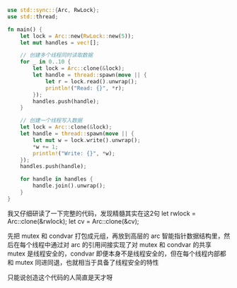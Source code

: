 ```rust
use std::sync::{Arc, RwLock};
use std::thread;

fn main() {
    let lock = Arc::new(RwLock::new(5));
    let mut handles = vec![];

    // 创建多个线程同时读取数据
    for _ in 0..10 {
        let lock = Arc::clone(&lock);
        let handle = thread::spawn(move || {
            let r = lock.read().unwrap();
            println!("Read: {}", *r);
        });
        handles.push(handle);
    }

    // 创建一个线程写入数据
    let lock = Arc::clone(&lock);
    let handle = thread::spawn(move || {
        let mut w = lock.write().unwrap();
        *w += 1;
        println!("Write: {}", *w);
    });
    handles.push(handle);

    for handle in handles {
        handle.join().unwrap();
    }
}
```

我又仔细研读了一下完整的代码，发现精髓其实在这2句
let rwlock = Arc::clone(&rwlock);
let cv = Arc::clone(&cv);

先把 mutex 和 condvar 打包成元组，再放到高层的 arc  智能指针数据结构里，然后在每个线程中通过对 arc 的引用间接实现了对 mutex 和 condvar 的共享
mutex 是线程安全的，condvar 即便本身不是线程安全的，但在每个线程内部都和 mutex 同进同退，也就相当于具备了线程安全的特性

只能说创造这个代码的人简直是天才呀